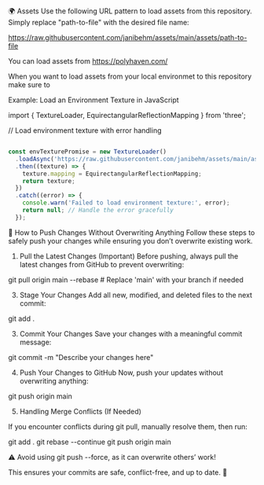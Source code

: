 🌍 Assets
Use the following URL pattern to load assets from this repository. Simply replace "path-to-file" with the desired file name:

https://raw.githubusercontent.com/janibehm/assets/main/assets/path-to-file

You can load assets from https://polyhaven.com/

When you want to load assets from your local environmet to this repository make sure to 

Example: Load an Environment Texture in JavaScript

import { TextureLoader, EquirectangularReflectionMapping } from 'three';

// Load environment texture with error handling

```javascript

const envTexturePromise = new TextureLoader()
  .loadAsync('https://raw.githubusercontent.com/janibehm/assets/main/assets/environment.jpg')
  .then((texture) => {
    texture.mapping = EquirectangularReflectionMapping;
    return texture;
  })
  .catch((error) => {
    console.warn('Failed to load environment texture:', error);
    return null; // Handle the error gracefully
  });

```

🚀 How to Push Changes Without Overwriting Anything
Follow these steps to safely push your changes while ensuring you don’t overwrite existing work.

1. Pull the Latest Changes (Important)
Before pushing, always pull the latest changes from GitHub to prevent overwriting:

git pull origin main --rebase  # Replace 'main' with your branch if needed

3. Stage Your Changes
Add all new, modified, and deleted files to the next commit:

git add .

3. Commit Your Changes
Save your changes with a meaningful commit message:

git commit -m "Describe your changes here"

4. Push Your Changes to GitHub
Now, push your updates without overwriting anything:

git push origin main

5. Handling Merge Conflicts (If Needed)
   
If you encounter conflicts during git pull, manually resolve them, then run:

git add .
git rebase --continue
git push origin main

⚠ Avoid using git push --force, as it can overwrite others’ work!

This ensures your commits are safe, conflict-free, and up to date. 🚀
